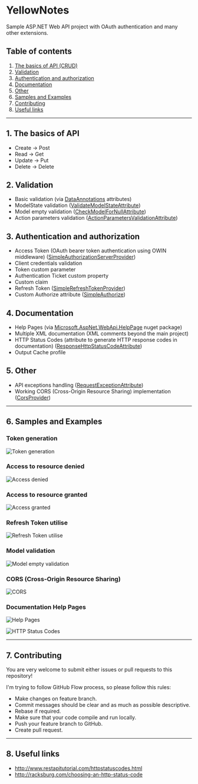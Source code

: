 # YellowNotes
Sample ASP.NET Web API project with OAuth authentication and many other extensions.

## Table of contents
1. [The basics of API (CRUD)](#1-the-basics-of-api)
2. [Validation](#2-validation)
3. [Authentication and authorization](#3-authentication-and-authorization)
4. [Documentation](#4-documentation)
5. [Other](#5-other)
6. [Samples and Examples](#6-samples-and-examples)
7. [Contributing](#7-contributing)
8. [Useful links](#8-useful-links)

---

## 1. The basics of API
* Create -> Post
* Read -> Get
* Update -> Put
* Delete -> Delete

## 2. Validation
* Basic validation (via [DataAnnotations](https://msdn.microsoft.com/en-us/library/system.componentmodel.dataannotations.aspx) attributes)
* ModelState validation ([ValidateModelStateAttribute](YellowNotes/YellowNotes.Api/Attributes/ValidateModelStateAttribute.cs))
* Model empty validation ([CheckModelForNullAttribute](YellowNotes/YellowNotes.Api/Attributes/CheckModelForNullAttribute.cs))
* Action parameters validation ([ActionParametersValidationAttribute](YellowNotes/YellowNotes.Api/Attributes/ActionParametersValidationAttribute.cs))

## 3. Authentication and authorization
* Access Token (OAuth bearer token authentication using OWIN middleware) ([SimpleAuthorizationServerProvider](YellowNotes/YellowNotes.Api/Providers/SimpleAuthorizationServerProvider.cs))
* Client credentials validation
* Token custom parameter
* Authentication Ticket custom property
* Custom claim
* Refresh Token ([SimpleRefreshTokenProvider](YellowNotes/YellowNotes.Api/Providers/SimpleRefreshTokenProvider.cs))
* Custom Authorize attribute ([SimpleAuthorize](YellowNotes/YellowNotes.Api/Attributes/SimpleAuthorizeAttribute.cs))

## 4. Documentation
* Help Pages (via [Microsoft.AspNet.WebApi.HelpPage](https://www.nuget.org/packages/Microsoft.AspNet.WebApi.HelpPage/) nuget package)
* Multiple XML documentation (XML comments beyond the main project)
* HTTP Status Codes (attribute to generate HTTP response codes in documentation) ([ResponseHttpStatusCodeAttribute](YellowNotes/YellowNotes.Api/Attributes/ResponseHttpStatusCodeAttribute.cs))
* Output Cache profile

## 5. Other
* API exceptions handling ([RequestExceptionAttribute](YellowNotes/YellowNotes.Api/Attributes/RequestExceptionAttribute.cs))
* Working CORS (Cross-Origin Resource Sharing) implementation ([CorsProvider](YellowNotes/YellowNotes.Api/Providers/CorsProvider.cs))

---

## 6. Samples and Examples

### Token generation
![Token generation](http://kurzyniec.pl/wp-content/uploads/2017/03/yellownotes-token-generation.png "Token generation")

### Access to resource denied
![Access denied](http://kurzyniec.pl/wp-content/uploads/2016/12/yellownotes-access-denied.png "Access denied")

### Access to resource granted
![Access granted](http://kurzyniec.pl/wp-content/uploads/2016/12/yellownotes-access-granted.png "Access granted")

### Refresh Token utilise
![Refresh Token utilise](http://kurzyniec.pl/wp-content/uploads/2017/03/yellownotes-refresh-token.png "Refresh Token utilise")

### Model validation
![Model empty validation](http://kurzyniec.pl/wp-content/uploads/2016/12/yellownotes-model-empty.png "Model empty validation")

### CORS (Cross-Origin Resource Sharing)
![CORS](http://kurzyniec.pl/wp-content/uploads/2017/03/yellownotes-cors.png "CORS")

### Documentation Help Pages
![Help Pages](http://kurzyniec.pl/wp-content/uploads/2016/12/yellownotes-help-pages.png "Help Pages")

![HTTP Status Codes](http://kurzyniec.pl/wp-content/uploads/2016/12/yellownotes-http-statuses.png "HTTP Status Codes")

---

## 7. Contributing
You are very welcome to submit either issues or pull requests to this repository!

I'm trying to follow GitHub Flow process, so please follow this rules:
* Make changes on feature branch.
* Commit messages should be clear and as much as possible descriptive.
* Rebase if required.
* Make sure that your code compile and run locally.
* Push your feature branch to GitHub.
* Create pull request.

---

## 8. Useful links
* http://www.restapitutorial.com/httpstatuscodes.html
* http://racksburg.com/choosing-an-http-status-code